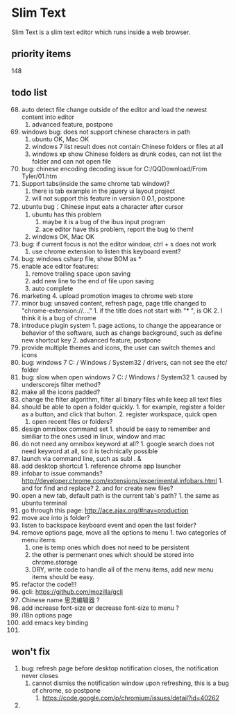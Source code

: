 # Slim Text

Slim Text is a slim text editor which runs inside a web browser.


## priority items
148

## todo list

68. auto detect file change outside of the editor and load the newest content into editor
    1. advanced feature, postpone
85. windows bug: does not support chinese characters in path
    1. ubuntu OK, Mac OK
    2. windows 7 list result does not contain Chinese folders or files at all
    3. windows xp show Chinese folders as drunk codes, can not list the folder and can not open file
86. bug: chinese encoding decoding issue for C:/QQDownload/From Tyler/01.htm
90. Support tabs(inside the same chrome tab window)?
    1. there is tab example in the jquery ui layout project
    2. will not support this feature in version 0.0.1, postpone
92. ubuntu bug：Chinese input eats a character after cursor
    1. ubuntu has this problem
        1. maybe it is a bug of the ibus input program
        2. ace editor have this problem, report the bug to them!
    2. windows OK, Mac OK
93. bug: if current focus is not the editor window, ctrl + s does not work
    1. use chrome extension to listen this keyboard event?
96. bug: windows csharp file, show BOM as *
97. enable ace editor features:
    1. remove trailing space upon saving
    2. add new line to the end of file upon saving
    4. auto complete
99. marketing
    4. upload promotion images to chrome web store
104. minor bug: unsaved content, refresh page, page title changed to "chrome-extension://...."
    1. if the title does not start with "* ", is OK
    2. I think it is a bug of chrome
105. introduce plugin system
    1. page actions, to change the appearance or behavior of the software, such as change background, such as define new shortcut key 
    2. advanced feature, postpone
107. provide multiple themes and icons, the user can switch themes and icons
111. bug: windows 7 C: / Windows / System32 / drivers, can not see the etc/ folder
112. bug: slow when open windows 7 C: / Windows / System32
    1. caused by underscorejs filter method?
115. make all the icons padded?
116. change the filter algorithm, filter all binary files while keep all text files
118. should be able to open a folder quickly.
    1. for example, register a folder as a button, and click that button.
    2. register workspace, quick open
        1. open recent files or folders?
120. design omnibox command set
    1. should be easy to remember and similiar to the ones used in linux, window and mac
123. do not need any omnibox keyword at all?
    1. google search does not need keyword at all, so it is technically possible
125. launch via command line, such as subl . &
126. add desktop shortcut
    1. reference chrome app launcher
132. infobar to issue commands? http://developer.chrome.com/extensions/experimental.infobars.html
    1. and for find and replace?
    2. and for create new files?
133. open a new tab, default path is the current tab's path?
    1. the same as ubuntu terminal
135. go through this page: http://ace.ajax.org/#nav=production
136. move ace into js folder?
137. listen to backspace keyboard event and open the last folder?
138. remove options page, move all the options to menu
    1. two categories of menu items: 
        1. one is temp ones which does not need to be persistent
        2. the other is permenant ones which should be stored into chrome.storage
        3. DRY, write code to handle all of the menu items, add new menu items should be easy.
139. refactor the code!!!
140. gcli: https://github.com/mozilla/gcli
141. Chinese name 思灵编辑器 ?
142. add increase font-size or decrease font-size to menu ?
144. i18n options page
148. add emacs key binding
150. 


## won't fix

1. bug: refresh page before desktop notification closes, the notification never closes
    1. cannot dismiss the notification window upon refreshing, this is a bug of chrome, so postpone
        1. https://code.google.com/p/chromium/issues/detail?id=40262
2.

